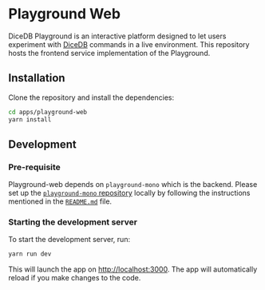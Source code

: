 # Playground Web

DiceDB Playground is an interactive platform designed to let users experiment with [DiceDB](https://github.com/dicedb/dice/) commands in a live environment. This repository hosts the frontend service implementation of the Playground.

## Installation

Clone the repository and install the dependencies:

```bash
cd apps/playground-web
yarn install
```

## Development

### Pre-requisite

Playground-web depends on `playground-mono` which is the backend.
Please set up the [`playground-mono` repository](https://github.com/dicedb/playground-mono) locally by following the instructions
mentioned in the [`README.md`](https://github.com/DiceDB/playground-mono/blob/master/README.md) file.

### Starting the development server

To start the development server, run:

```bash
yarn run dev
```

This will launch the app on [http://localhost:3000](http://localhost:3000). The app will automatically reload if you make changes to the code.
